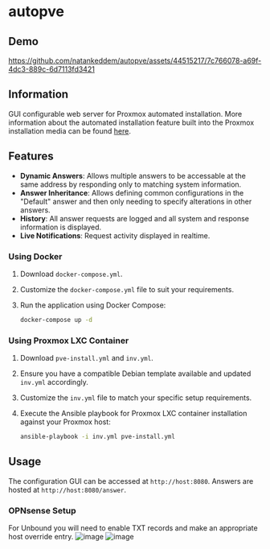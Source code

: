 # autopve

## Demo

https://github.com/natankeddem/autopve/assets/44515217/7c766078-a69f-4dc3-889c-6d7113fd3421

## Information

GUI configurable web server for Proxmox automated installation. More information about the automated installation feature built into the Proxmox installation media can be found [here](https://pve.proxmox.com/wiki/Automated_Installation).

## Features

- **Dynamic Answers**: Allows multiple answers to be accessable at the same address by responding only to matching system information.
- **Answer Inheritance**: Allows defining common configurations in the "Default" answer and then only needing to specify alterations in other answers.
- **History**: All answer requests are logged and all system and response information is displayed.
- **Live Notifications**: Request activity displayed in realtime.

### Using Docker

1. Download `docker-compose.yml`.

2. Customize the `docker-compose.yml` file to suit your requirements.

3. Run the application using Docker Compose:

   ```bash
   docker-compose up -d
   ```

### Using Proxmox LXC Container

1. Download `pve-install.yml` and `inv.yml`.

2. Ensure you have a compatible Debian template available and updated `inv.yml` accordingly.

3. Customize the `inv.yml` file to match your specific setup requirements.

4. Execute the Ansible playbook for Proxmox LXC container installation against your Proxmox host:

   ```bash
   ansible-playbook -i inv.yml pve-install.yml
   ```

## Usage

The configuration GUI can be accessed at `http://host:8080`. Answers are hosted at `http://host:8080/answer`.

### OPNsense Setup

For Unbound you will need to enable TXT records and make an appropriate host override entry.
![image](https://github.com/natankeddem/autopve/assets/44515217/997f15b7-e46f-4320-9d19-23feffcb4fdc)
![image](https://github.com/natankeddem/autopve/assets/44515217/e680fff0-e8b0-4236-88e9-0cd45ce1088c)


